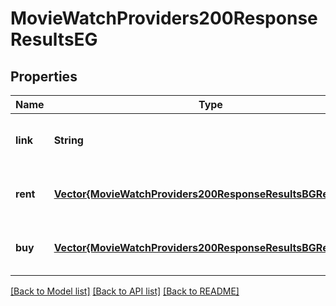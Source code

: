 # MovieWatchProviders200ResponseResultsEG


## Properties
Name | Type | Description | Notes
------------ | ------------- | ------------- | -------------
**link** | **String** |  | [optional] [default to nothing]
**rent** | [**Vector{MovieWatchProviders200ResponseResultsBGRentInner}**](MovieWatchProviders200ResponseResultsBGRentInner.md) |  | [optional] [default to nothing]
**buy** | [**Vector{MovieWatchProviders200ResponseResultsBGRentInner}**](MovieWatchProviders200ResponseResultsBGRentInner.md) |  | [optional] [default to nothing]


[[Back to Model list]](../README.md#models) [[Back to API list]](../README.md#api-endpoints) [[Back to README]](../README.md)


